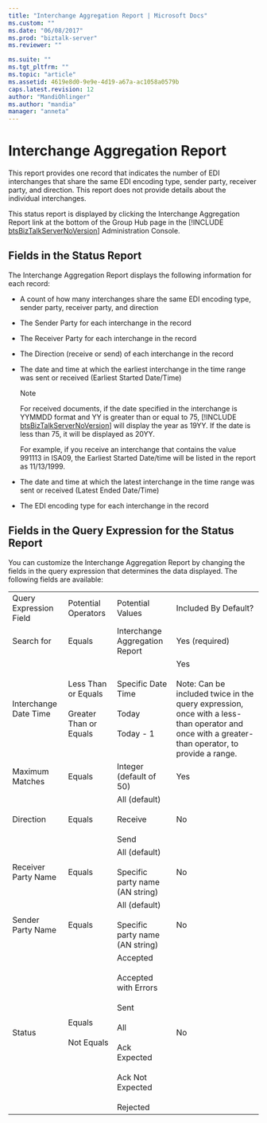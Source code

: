 ```yaml
---
title: "Interchange Aggregation Report | Microsoft Docs"
ms.custom: ""
ms.date: "06/08/2017"
ms.prod: "biztalk-server"
ms.reviewer: ""

ms.suite: ""
ms.tgt_pltfrm: ""
ms.topic: "article"
ms.assetid: 4619e8d0-9e9e-4d19-a67a-ac1058a0579b
caps.latest.revision: 12
author: "MandiOhlinger"
ms.author: "mandia"
manager: "anneta"
---
```

# Interchange Aggregation Report
This report provides one record that indicates the number of EDI interchanges that share the same EDI encoding type, sender party, receiver party, and direction. This report does not provide details about the individual interchanges.  

 This status report is displayed by clicking the Interchange Aggregation Report link at the bottom of the Group Hub page in the [!INCLUDE [btsBizTalkServerNoVersion](../includes/btsbiztalkservernoversion-md.md)] Administration Console.  

## Fields in the Status Report  
 The Interchange Aggregation Report displays the following information for each record:  

- A count of how many interchanges share the same EDI encoding type, sender party, receiver party, and direction  

- The Sender Party for each interchange in the record  

- The Receiver Party for each interchange in the record  

- The Direction (receive or send) of each interchange in the record  

- The date and time at which the earliest interchange in the time range was sent or received (Earliest Started Date/Time)  

  > [!NOTE]
  >  For received documents, if the date specified in the interchange is YYMMDD format and YY is greater than or equal to 75, [!INCLUDE [btsBizTalkServerNoVersion](../includes/btsbiztalkservernoversion-md.md)] will display the year as 19YY. If the date is less than 75, it will be displayed as 20YY.  
  > 
  >  For example, if you receive an interchange that contains the value 991113 in ISA09, the Earliest Started Date/time will be listed in the report as 11/13/1999.  

- The date and time at which the latest interchange in the time range was sent or received (Latest Ended Date/Time)  

- The EDI encoding type for each interchange in the record  

## Fields in the Query Expression for the Status Report  
 You can customize the Interchange Aggregation Report by changing the fields in the query expression that determines the data displayed. The following fields are available:  


|                        |                                                        |                                                                                                                                                       |                                                                                                                                                                |
|------------------------|--------------------------------------------------------|-------------------------------------------------------------------------------------------------------------------------------------------------------|----------------------------------------------------------------------------------------------------------------------------------------------------------------|
| Query Expression Field |                  Potential Operators                   |                                                                   Potential Values                                                                    |                                                                      Included By Default?                                                                      |
|       Search for       |                         Equals                         |                                                            Interchange Aggregation Report                                                             |                                                                         Yes (required)                                                                         |
| Interchange Date Time  | Less Than or Equals<br /><br /> Greater Than or Equals |                                              Specific Date Time<br /><br /> Today<br /><br /> Today - 1                                               | Yes<br /><br /> Note: Can be included twice in the query expression, once with a less-than operator and once with a greater-than operator, to provide a range. |
|    Maximum Matches     |                         Equals                         |                                                                Integer (default of 50)                                                                |                                                                              Yes                                                                               |
|       Direction        |                         Equals                         |                                                  All (default)<br /><br /> Receive<br /><br /> Send                                                   |                                                                               No                                                                               |
|  Receiver Party Name   |                         Equals                         |                                               All (default)<br /><br /> Specific party name (AN string)                                               |                                                                               No                                                                               |
|   Sender Party Name    |                         Equals                         |                                               All (default)<br /><br /> Specific party name (AN string)                                               |                                                                               No                                                                               |
|         Status         |             Equals<br /><br /> Not Equals              | Accepted<br /><br /> Accepted with Errors<br /><br /> Sent<br /><br /> All<br /><br /> Ack Expected<br /><br /> Ack Not Expected<br /><br /> Rejected |                                                                               No                                                                               |

